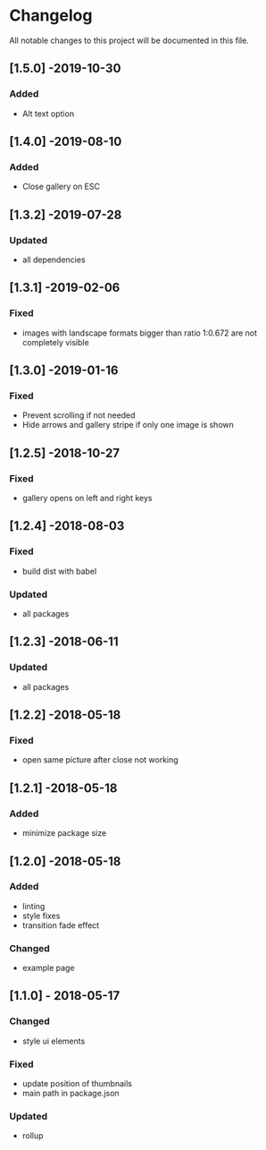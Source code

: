 # Changelog

All notable changes to this project will be documented in this file.

## [1.5.0] -2019-10-30

### Added

- Alt text option

## [1.4.0] -2019-08-10

### Added

- Close gallery on ESC

## [1.3.2] -2019-07-28

### Updated

- all dependencies

## [1.3.1] -2019-02-06

### Fixed

- images with landscape formats bigger than ratio 1:0.672 are not completely visible

## [1.3.0] -2019-01-16

### Fixed

- Prevent scrolling if not needed
- Hide arrows and gallery stripe if only one image is shown

## [1.2.5] -2018-10-27

### Fixed

- gallery opens on left and right keys

## [1.2.4] -2018-08-03

### Fixed

- build dist with babel

### Updated

- all packages

## [1.2.3] -2018-06-11

### Updated

- all packages

## [1.2.2] -2018-05-18

### Fixed

- open same picture after close not working

## [1.2.1] -2018-05-18

### Added

- minimize package size

## [1.2.0] -2018-05-18

### Added

- linting
- style fixes
- transition fade effect

### Changed

- example page

## [1.1.0] - 2018-05-17

### Changed

- style ui elements

### Fixed

- update position of thumbnails
- main path in package.json

### Updated

- rollup
